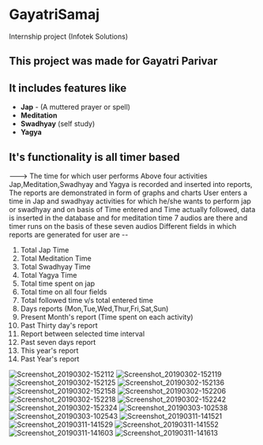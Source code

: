 # GayatriSamaj
Internship project (Infotek Solutions)
## This project was made for Gayatri Parivar
## It includes features like
- **Jap** - (A muttered prayer or spell)
- **Meditation**
- **Swadhyay** (self study)
- **Yagya** 
## It's functionality is all timer based
---> The time for which user performs Above four activities Jap,Meditation,Swadhyay and Yagya is recorded
and inserted into reports, The reports are demonstrated in form of graphs and charts
User enters a time in Jap and swadhyay activities for which he/she wants to perform jap or swadhyay and on basis of Time entered and Time 
actually followed, data is inserted in the database
and for meditation time 7 audios are there and timer runs on the basis of these seven audios
Different fields in which reports are generated for user are --
1. Total Jap Time
2. Total Meditation Time
3. Total Swadhyay Time
4. Total Yagya Time
5. Total time spent on jap 
6. Total time on all four fields 
7. Total followed time v/s total entered time
8. Days reports (Mon,Tue,Wed,Thur,Fri,Sat,Sun)
9. Present Month's report (Time spent on each activity)
10. Past Thirty day's report
11. Report between selected time interval
12. Past seven days report
13. This year's report
14. Past Year's report

![Screenshot_20190302-152112](https://user-images.githubusercontent.com/34384226/54112898-2e167c80-440d-11e9-880d-cb014714e5c4.png)
![Screenshot_20190302-152119](https://user-images.githubusercontent.com/34384226/54112870-26ef6e80-440d-11e9-9605-de098ff3daa0.png)
![Screenshot_20190302-152125](https://user-images.githubusercontent.com/34384226/54112873-28b93200-440d-11e9-9567-ab3d0ffb887a.png)
![Screenshot_20190302-152136](https://user-images.githubusercontent.com/34384226/54112874-28b93200-440d-11e9-8bb7-59822dcf3b2e.png)
![Screenshot_20190302-152158](https://user-images.githubusercontent.com/34384226/54112875-2951c880-440d-11e9-9199-7ed96e2fcf73.png)
![Screenshot_20190302-152206](https://user-images.githubusercontent.com/34384226/54112876-2951c880-440d-11e9-9229-b40cc28e1779.png)
![Screenshot_20190302-152218](https://user-images.githubusercontent.com/34384226/54112879-29ea5f00-440d-11e9-969c-5bdc0ac4e362.png)
![Screenshot_20190302-152242](https://user-images.githubusercontent.com/34384226/54112881-29ea5f00-440d-11e9-9057-f94d94c08880.png)
![Screenshot_20190302-152324](https://user-images.githubusercontent.com/34384226/54112882-2a82f580-440d-11e9-8d44-0b87b8d2069d.png)
![Screenshot_20190303-102538](https://user-images.githubusercontent.com/34384226/54112886-2bb42280-440d-11e9-8c87-8034f39517fd.png)
![Screenshot_20190303-102543](https://user-images.githubusercontent.com/34384226/54112888-2bb42280-440d-11e9-9ae4-613fe276af39.png)
![Screenshot_20190311-141521](https://user-images.githubusercontent.com/34384226/54112892-2c4cb900-440d-11e9-960c-13d69968285c.png)
![Screenshot_20190311-141529](https://user-images.githubusercontent.com/34384226/54112893-2ce54f80-440d-11e9-8689-53c39c5598e5.png)
![Screenshot_20190311-141552](https://user-images.githubusercontent.com/34384226/54112894-2d7de600-440d-11e9-9dca-eeb03f5eec82.png)
![Screenshot_20190311-141603](https://user-images.githubusercontent.com/34384226/54112895-2d7de600-440d-11e9-8f53-6896742aede7.png)
![Screenshot_20190311-141613](https://user-images.githubusercontent.com/34384226/54112897-2e167c80-440d-11e9-9d87-ef900478d4de.png)

